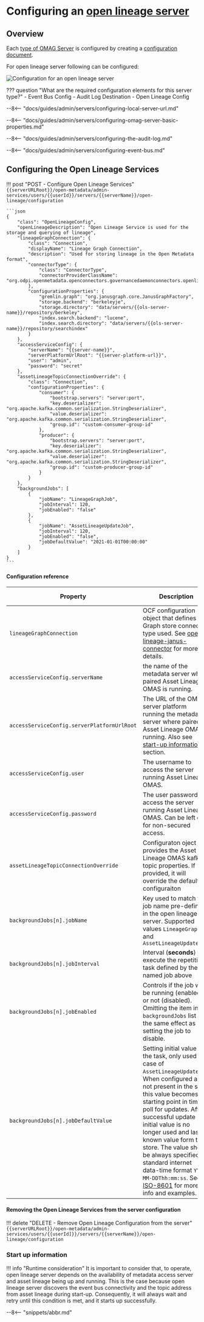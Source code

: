 <!-- SPDX-License-Identifier: CC-BY-4.0 -->
<!-- Copyright Contributors to the Egeria project. -->

# Configuring an [open lineage server](/concepts/open-lineage-servery)

## Overview

Each [type of OMAG Server](/concepts/omag-server/#types-of-omag-server) is configured by creating
a [configuration document](/concepts/configuration-document).

For open lineage server following can be configured:

![Configuration for an open lineage server](open-lineage-server-configuration.svg)

??? question "What are the required configuration elements for this server type?"
    - Event Bus Config
    - Audit Log Destination
    - Open Lineage Config

--8<-- "docs/guides/admin/servers/configuring-local-server-url.md"

--8<-- "docs/guides/admin/servers/configuring-omag-server-basic-properties.md"

--8<-- "docs/guides/admin/servers/configuring-the-audit-log.md"

<!-- --8<-- "docs/guides/admin/servers/configuring-the-server-security-connector.md" -->

--8<-- "docs/guides/admin/servers/configuring-event-bus.md"


## Configuring the Open Lineage Services

!!! post "POST - Configure Open Lineage Services"
    ```
    {{serverURLRoot}}/open-metadata/admin-services/users/{{userId}}/servers/{{serverName}}/open-lineage/configuration
    ```

    ```json
    {
        "class": "OpenLineageConfig",
        "openLineageDescription": "Open Lineage Service is used for the storage and querying of lineage",
        "lineageGraphConnection": {
            "class": "Connection",
            "displayName": "Lineage Graph Connection",
            "description": "Used for storing lineage in the Open Metadata format",
            "connectorType": {
                "class": "ConnectorType",
                "connectorProviderClassName": "org.odpi.openmetadata.openconnectors.governancedaemonconnectors.openlineageconnectors.janusconnector.graph.LineageGraphConnectorProvider"
            },
            "configurationProperties": {
                "gremlin.graph": "org.janusgraph.core.JanusGraphFactory",
                "storage.backend": "berkeleyje",
                "storage.directory": "data/servers/{{ols-server-name}}/repository/berkeley",
                "index.search.backend": "lucene",
                "index.search.directory": "data/servers/{{ols-server-name}}/repository/searchindex"
            }
        },
        "accessServiceConfig": {
            "serverName": "{{server-name}}",
            "serverPlatformUrlRoot": "{{server-platform-url}}",
            "user": "admin",
            "password": "secret"
        },
        "assetLineageTopicConnectionOverride": {
            "class": "Connection",
            "configurationProperties": {
                "consumer": {
                    "bootstrap.servers": "server:port",
                    "key.deserializer": "org.apache.kafka.common.serialization.StringDeserializer",
                    "value.deserializer": "org.apache.kafka.common.serialization.StringDeserializer",
                    "group.id": "custom-consumer-group-id"
                },
                "producer": {
                    "bootstrap.servers": "server:port",
                    "key.deserializer": "org.apache.kafka.common.serialization.StringDeserializer",
                    "value.deserializer": "org.apache.kafka.common.serialization.StringDeserializer",
                    "group.id": "custom-producer-group-id"
                }
            }
        },
        "backgroundJobs": [
            {
                "jobName": "LineageGraphJob",
                "jobInterval": 120,
                "jobEnabled": "false"
            },
            {
                "jobName": "AssetLineageUpdateJob",
                "jobInterval": 120,
                "jobEnabled": "false",
                "jobDefaultValue": "2021-01-01T00:00:00"
            }
        ]
    }
    ```

#### Configuration reference

| Property | Description                                                                                                                                                                                                                                                                                                                                                                                                                                                                                            | Is mandatory |
|---|---|---|
`lineageGraphConnection` | OCF configuration object that defines the Graph store connector type used. See [open-lineage-janus-connector](/connectors/governance-daemon/open-lineage-janus-connector) for more details.                                                                                                                                                                                                                                                                                                            | Yes |
`accessServiceConfig.serverName` | the name of the metadata server where paired Asset Lineage OMAS is running.                                                                                                                                                                                                                                                                                                                                                                                                                            | Yes
`accessServiceConfig.serverPlatformUrlRoot` | The URL of the OMAG server platform running the metadata server where paired Asset Lineage OMAS is running. Also see [start-up information](#start-up-information) section.                                                                                                                                                                                                                                                                                                                            | Yes |
`accessServiceConfig.user` | The username to access the server running Asset Lineage OMAS.                                                                                                                                                                                                                                                                                                                                                                                                                                          | Yes |
`accessServiceConfig.password` | The user password to access the server running Asset Lineage OMAS. Can be left out for non-secured access.                                                                                                                                                                                                                                                                                                                                                                                             | No |
`assetLineageTopicConnectionOverride` | Configuraton oject that provides the Asset Lineage OMAS kafka topic properties. If provided, it will override the default configuraiton                                                                                                                                                                                                                                                                                                                                                                | No |
`backgroundJobs[n].jobName` | Key used to match the job name pre-defined in the open lineage server. Supported values `LineageGraphJob` and `AssetLineageUpdateJob`                                                                                                                                                                                                                                                                                                                                                                  | No |
`backgroundJobs[n].jobInterval` | Interval (**seconds**) to execute the repetitive task defined by the named job above                                                                                                                                                                                                                                                                                                                                                                                                                   | No |
`backgroundJobs[n].jobEnabled` | Controls if the job will be running (enabled) or not (disabled). Omitting the item in the `backgroundJobs` list had the same effect as setting the job to disable.                                                                                                                                                                                                                                                                                                                                     | No
`backgroundJobs[n].jobDefaultValue` | Setting initial value for the task, only used in case of `AssetLineageUpdateJob`. When configured and not present in the store this value becomes the starting point in time to poll for updates. After successful update initial value is no longer used and last known value form the store. The value should be always specified in standard internet data-time format `YYYY-MM-DDThh:mm:ss`. See [ISO-8601](https://datatracker.ietf.org/doc/html/rfc3339#section-5.8) for more info and examples. | No |
 

#### Removing the Open Lineage Services from the server configuration

!!! delete "DELETE - Remove Open Lineage Configuration from the server"
    ```
    {{serverURLRoot}}/open-metadata/admin-services/users/{{userId]}}/servers/{{serverName}}/open-lineage/configuration
    ```
### Start up information

!!! info "Runtime consideration"
    It is important to consider that, to operate, open lineage server depends on the availability of metadata access server and asset lineage being up and running. This is the case because open lineage server discovers the event bus connectivity and the topic address from asset lineage during start-up. Consequently, it will always wait and retry until this condition is met, and it starts up successfully.

--8<-- "snippets/abbr.md"
